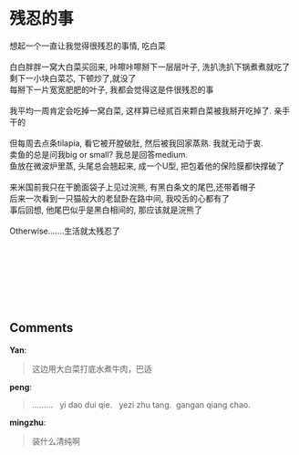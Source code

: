 # 残忍的事

<div id="msgcns!9884D0A402622CB2!4342" class="bvMsg"> 想起一个一直让我觉得很残忍的事情, 吃白菜<br /><br />白白胖胖一窝大白菜买回来, 咔嚓咔嚓掰下一层层叶子, 洗扒洗扒下锅煮煮就吃了<br />剩下一小块白菜芯, 下顿炒了,就没了<br />每掰下一片宽宽肥肥的叶子, 我都会觉得这是件很残忍的事<br /><br />我平均一周肯定会吃掉一窝白菜, 这样算已经贰百来颗白菜被我掰开吃掉了. 亲手干的<br /><br />但每周去点条tilapia, 看它被开膛破肚, 然后被我回家蒸熟. 我就无动于衷.<br />卖鱼的总是问我big or small? 我总是回答medium. <br />鱼放在微波炉里蒸, 头尾总会翘起来, 成一个U型, 把包着他的保险膜都快撑破了<br /><br />来米国前我只在干脆面袋子上见过浣熊, 有黑白条文的尾巴,还带着帽子<br />后来一次看到一只猫般大的老鼠卧在路中间, 我咬舌的心都有了<br />事后回想, 他尾巴似乎是黑白相间的, 那应该就是浣熊了<br /><br />Otherwise.......生活就太残忍了<br /><br /> <br /><br /> <br /> <br /> <br /> <br /></div>

## Comments

**Yan**:
> 这边用大白菜打底水煮牛肉，巴适

**peng**:
> .........   
yi dao dui qie.   yezi zhu tang.  gangan qiang chao.

**mingzhu**:
> 装什么清纯啊


